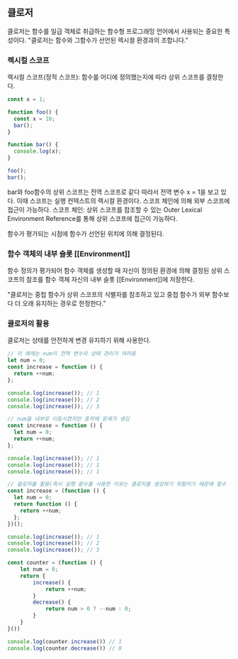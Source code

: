 ## 클로저

클로저는 함수를 일급 객체로 취급하는 함수형 프로그래밍 언어에서 사용되는 중요한 특성이다.
"클로저는 함수와 그함수가 선언된 렉시컬 환경과의 조합니다."

### 렉시컬 스코프

렉시컬 스코프(정적 스코프): 함수를 어디에 정의했는지에 따라 상위 스코프를 결정한다.

```js
const x = 1;

function foo() {
  const x = 10;
  bar();
}

function bar() {
  console.log(x);
}

foo();
bar();
```

bar와 foo함수의 상위 스코프는 전역 스코프로 같다 따라서 전역 변수 x = 1을 보고 있다.
이때 스코프는 실행 컨텍스트의 렉시컬 환경이다.
스코프 체인에 의해 외부 스코프에 접근이 가능하다.
스코프 체인: 상위 스코프를 참조할 수 있는 Outer Lexical Environment Reference를 통해 상위 스코프에 접근이 가능하다.

함수가 평가되는 시점에 함수가 선언된 위치에 의해 결정된다.

### 함수 객체의 내부 슬롯 [[Environment]]

함수 정의가 평가되어 함수 객체를 생성할 때 자신이 정의된 환경에 의해 결정된 상위 스코프의 참조를 함수 객체 자신의 내부 슬롯 [[Environment]]에 저장한다.

"클로저는 중첩 함수가 상위 스코프의 식별자를 참조하고 있고 중첩 함수가 외부 함수보다 더 오래 유지하는 경우로 한정한다."

### 클로저의 활용

클로저는 상태를 안전하게 변경 유지하기 위해 사용한다.

```js
// 이 예제는 num이 전역 변수라 상태 관리가 어려움
let num = 0;
const increase = function () {
  return ++num;
};

console.log(increase()); // 1
console.log(increase()); // 2
console.log(increase()); // 3
```

```js
// num을 내부로 이동시켰지만 동작에 문제가 생김
const increase = function () {
  let num = 0;
  return ++num;
};

console.log(increase()); // 1
console.log(increase()); // 1
console.log(increase()); // 1
```

```js
// 클로저를 활용(즉시 실행 함수를 사용한 이유는 클로저를 생성하기 위함이기 때문에 함수 선언과 동시에 실행하고 소멸시킨 후 동작만 가지기 위함)
const increase = (function () {
  let num = 0;
  return function () {
    return ++num;
  };
})();

console.log(increase()); // 1
console.log(increase()); // 2
console.log(increase()); // 3
```

```js
const counter = (function () {
    let num = 0;
    return {
        increase() {
            return ++num;
        }
        decrease() {
            return num > 0 ? --num : 0;
        }
    }
}())

console.log(counter.increase()) // 1
console.log(counter.decrease()) // 0
```
